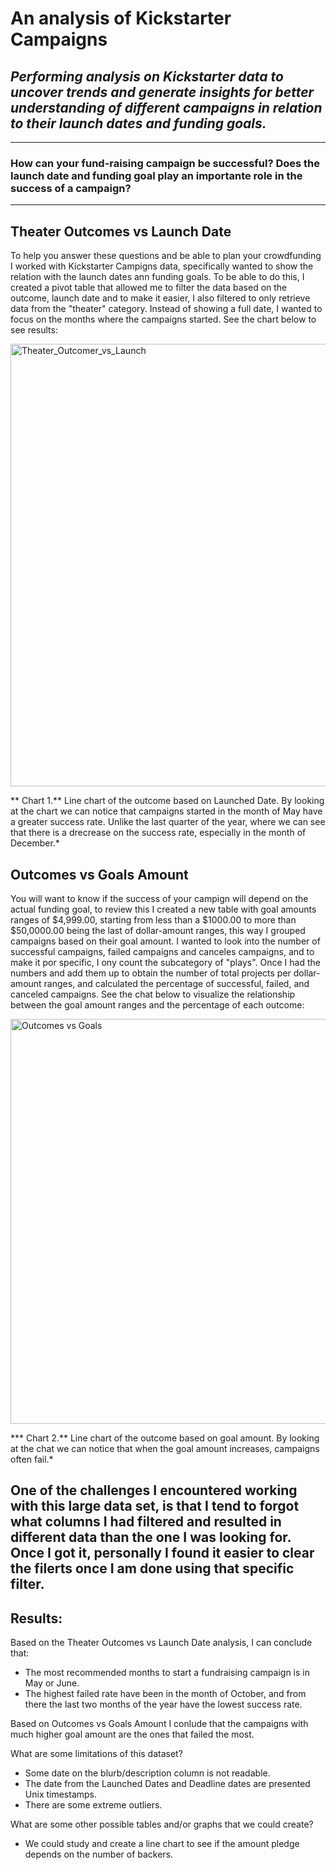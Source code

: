 # An analysis of Kickstarter Campaigns
## *Performing analysis on Kickstarter data to uncover trends and generate insights for better understanding of different campaigns in relation to their launch dates and funding goals.*
---
### **How can your fund-raising campaign be successful? Does the launch date and funding goal play an importante role in the success of a campaign?**
---
## Theater Outcomes vs Launch Date
To help you answer these questions and be able to plan your crowdfunding I worked with Kickstarter Campigns data, specifically wanted to show the relation with the launch dates ann funding goals. To be able to do this, I created a pivot table that allowed me to filter the data based on the outcome, launch date and to make it easier, I also filtered to only retrieve data from the "theater" category. Instead of showing a full date, I wanted to focus on the months where the campaigns started. See the chart below to see results:

<img width="708" alt="Theater_Outcomer_vs_Launch" src="https://user-images.githubusercontent.com/70611325/93641509-3a3faa80-f9b1-11ea-8424-8a164da2ff34.png">

** Chart 1.** Line chart of the outcome based on Launched Date. By looking at the chart we can notice that campaigns started in the month of May have a greater success rate. Unlike the last quarter of the year, where we can see that there is a drecrease on the success rate, especially in the month of December.*

## Outcomes vs Goals Amount
You will want to know if the success of your campign will depend on the actual funding goal, to review this I created a new table with goal amounts ranges of $4,999.00, starting from less than a $1000.00 to more than $50,0000.00 being the last of dollar-amount ranges, this way I grouped campaigns based on their goal amount. I wanted to look into the number of successful campaigns, failed campaigns and canceles campaigns, and to make it por specific, I ony count the subcategory of "plays". Once I had the numbers and add them up to obtain the number of total projects per dollar-amount ranges, and calculated the percentage of successful, failed, and canceled campaigns. See the chat below to visualize the relationship between the goal amount ranges and the percentage of each outcome:

<img width="648" alt="Outcomes vs Goals" src="https://user-images.githubusercontent.com/70611325/93643017-fa2df700-f9b3-11ea-952e-017afdfb6c88.png">

*** Chart 2.** Line chart of the outcome based on goal amount. By looking at the chat we can notice that when the goal amount increases, campaigns often fail.*

One of the challenges I encountered working with this large data set, is that I tend to forgot what columns I had filtered and resulted in different data than the one I was looking for. Once I got it, personally I found it easier to clear the filerts once I am done using that specific filter. 
-
## Results:

Based on the Theater Outcomes vs Launch Date analysis, I can conclude that:
- The most recommended months to start a fundraising campaign is in May or June. 
- The highest failed rate have been in the month of October, and from there the last two months of the year have the lowest success rate.

Based on Outcomes vs Goals Amount I conlude that the campaigns with much higher goal amount are the ones that failed the most.

What are some limitations of this dataset?
- Some date on the blurb/description column is not readable.
- The date from the Launched Dates and Deadline dates are presented Unix timestamps.
- There are some extreme outliers.

What are some other possible tables and/or graphs that we could create?
- We could study and create a line chart to see if the amount pledge depends on the number of backers.

